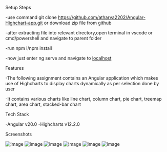Setup Steps

-use command git clone https://github.com/atharva2202/Angular-Highchart-app.git or download zip file from github

-after extracting file into relevant directory,open terminal in vscode or cmd/powershell and navigate to parent folder

-run npm i/npm install

-now just enter ng serve and navigate to [localhost](http://localhost:4200/)

Features

-The following assignment contains an Angular application which makes use of Highcharts to display charts dynamically as per selection done by user

-It contains various charts like line chart, column chart, pie chart, treemap chart, area chart, stacked-bar chart

Tech Stack

-Angular v20.0
-Highcharts v12.2.0

Screenshots

![image](https://github.com/user-attachments/assets/7fd9dad3-0ab1-4775-b50d-aedabea809da)
![image](https://github.com/user-attachments/assets/0692f86d-4a7c-4d0d-bac3-8de515c15736)
![image](https://github.com/user-attachments/assets/7e90e317-f496-4017-8523-0821369752eb)
![image](https://github.com/user-attachments/assets/d67a70dd-9e7c-4ae1-8536-cd2a7d9395b0)
![image](https://github.com/user-attachments/assets/f0080009-018b-4d8d-957b-ed24e408433c)
![image](https://github.com/user-attachments/assets/feaa722c-bfa0-4194-8899-f4f84cb7d259)







